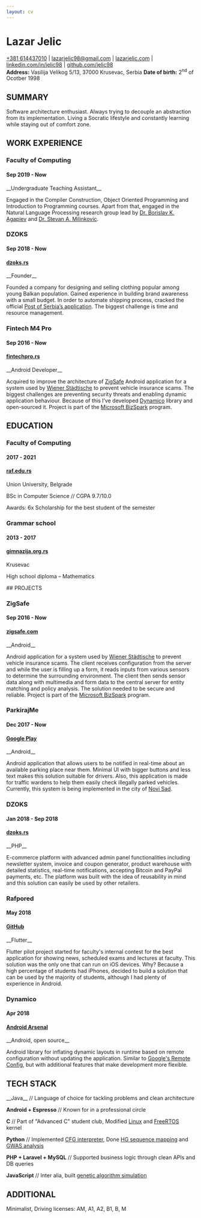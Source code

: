 ```yaml
---
layout: cv
---
```

# Lazar Jelic

<div id="links">
<a href="tel:+381614437010">+381 614437010</a>
| <a href="mailto:lazarjelic98@gmail.com">lazarjelic98@gmail.com</a>
| <a href="https://www.lazarjelic.com">lazarjelic.com</a>
| <a href="https://www.linkedin.com/in/jelic98">linkedin.com/in/jelic98</a>
| <a href="https://www.github.com/jelic98">github.com/jelic98</a>
</div>

<div id="info">
<strong>Address:</strong> Vasilija Velikog 5/13, 37000 Krusevac, Serbia
<strong>Date of birth:</strong> 2<sup>nd</sup> of Ocotber 1998
</div>

## SUMMARY

<div class="up1" markdown="1">
Software architecture enthusiast.
Always trying to decouple an abstraction from its implementation.
Living a Socratic lifestyle and constantly learning while staying out of comfort zone.
</div>

## WORK EXPERIENCE

### Faculty of Computing
#### Sep 2019 - Now

<div class="up2" markdown="1">
__Undergraduate Teaching Assistant__

Engaged in the Compiler Construction, Object Oriented Programming and Introduction to Programming courses.
Apart from that, engaged in the Natural Language Processing research group lead by [Dr. Borislav K. Agapiev](https://www.raf.edu.rs/en/component/k2/item/5583-agapiev-k-borislav) and [Dr. Stevan A. Milinkovic](https://www.raf.edu.rs/en/component/k2/item/5578-milinkovic-a-stevan).
</div>

### DZOKS
#### Sep 2018 - Now
#### [dzoks.rs](https://dzoks.rs)

<div class="up3" markdown="1">
__Founder__

Founded a company for designing and selling clothing popular among young Balkan population.
Gained experience in building brand awareness with a small budget.
In order to automate shipping process, cracked the official [Post of Serbia’s application](https://play.google.com/store/apps/details?id=rs.assecosee.pttandroidapp).
The biggest challenge is time and resource management.
</div>

### Fintech M4 Pro
#### Sep 2016 - Now
#### [fintechpro.rs](https://fintechpro.rs)

<div class="up3" markdown="1">
__Android Developer__

Acquired to improve the architecture of [ZigSafe](https://app.zigsafe.com) Android application for a system used by [Wiener Städtische](https://wiener.co.rs) to prevent vehicle insurance scams.
The biggest challenges are preventing security threats and enabling dynamic application behaviour.
Because of this I’ve developed [Dynamico](https://android-arsenal.com/details/1/6926) library and open-sourced it.
Project is part of the [Microsoft BizSpark](https://startups.microsoft.com) program.
</div>

## EDUCATION

### Faculty of Computing
#### 2017 - 2021
#### [raf.edu.rs](https://raf.edu.rs)

<div class="up3" markdown="1">
Union University, Belgrade

BSc in Computer Science
// CGPA 9.7/10.0

Awards: 6x Scholarship for the best student of the semester
</div>

### Grammar school
#### 2013 - 2017
#### [gimnazija.org.rs](http://gimnazija.org.rs)

<div class="up3" markdown="1">
Krusevac

High school diploma – Mathematics
</div>

<div class="down1" markdown="1">
## PROJECTS
</div>

### ZigSafe
#### Sep 2016 - Now
#### [zigsafe.com](https://app.zigsafe.com)

<div class="up3" markdown="1">
__Android__

Android application for a system used by [Wiener Städtische](https://wiener.co.rs) to prevent vehicle insurance scams.
The client receives configuration from the server and while the user is filling up a form, it reads inputs from various sensors to determine the surrounding environment.
The client then sends sensor data along with multimedia and form data to the central server for entity matching and policy analysis.
The solution needed to be secure and reliable.
Project is part of the [Microsoft BizSpark](https://startups.microsoft.com) program.
</div>

### ParkirajMe
#### Dec 2017 - Now
#### [Google Play](https://play.google.com/store/apps/details?id=com.synvolt.parkirajme)

<div class="up3" markdown="1">
__Android__

Android application that allows users to be notified in real-time about an available parking place near them.
Minimal UI with bigger buttons and less text makes this solution suitable for drivers.
Also, this application is made for traffic wardens to help them easily check illegally parked vehicles.
Currently, this system is being implemented in the city of [Novi Sad](https://en.wikipedia.org/wiki/Novi_Sad).

### DZOKS
#### Jan 2018 - Sep 2018
#### [dzoks.rs](https://dzoks.rs)

<div class="up3" markdown="1">
__PHP__

E-commerce platform with advanced admin panel functionalities including newsletter system, invoice and coupon generator, product warehouse with detailed statistics, real-time notifications, accepting Bitcoin and PayPal payments, etc.
The platform was built with the idea of reusability in mind and this solution can easily be used by other retailers.
</div>

### Rafpored
#### May 2018
#### [GitHub](https://www.github.com/jelic98/rafpored)

<div class="up3" markdown="1">
__Flutter__

Flutter pilot project started for faculty's internal contest for the best application for showing news, scheduled exams and lectures at faculty.
This solution was the only one that can run on iOS devices.
Why?
Because a high percentage of students had iPhones, decided to build a solution that can be used by the majority of students, although I had plenty of experience in Android.
</div>

### Dynamico
#### Apr 2018
#### [Android Arsenal](https://android-arsenal.com/details/1/6926)

<div class="up3" markdown="1">
__Android, open source__

Android library for inflating dynamic layouts in runtime based on remote configuration without updating the application.
Similar to [Google's Remote Config](https://firebase.google.com/docs/remote-config), but with additional features that make development more flexible.
</div>

## TECH STACK

<div class="up1" markdown="1">
__Java__
// Language of choice for tackling problems and clean architecture

__Android + Espresso__
// Known for in a professional circle

__C__
// Part of "Advanced C" student club, Modified [Linux](https://github.com/jelic98/raf_os) and [FreeRTOS](https://github.com/jelic98/raf_srv) kernel

__Python__
// Implemented [CFG interpreter](https://github.com/jelic98/raf_pp/tree/master/project_2), Done [HG sequence mapping](https://github.com/jelic98/raf_uub/blob/master/project_2/main.ipynb) and [GWAS analysis](https://github.com/jelic98/raf_uub/blob/master/project_1/main.ipynb)

__PHP + Laravel + MySQL__
// Supported business logic through clean APIs and DB queries

__JavaScript__
// Inter alia, built [genetic algorithm simulation](https://lazarjelic.com/ecloga/projects/genetic)
</div>

## ADDITIONAL

<div class="up1" markdown="1">
Minimalist, Driving licenses: AM, A1, A2, B1, B, M
</div>
